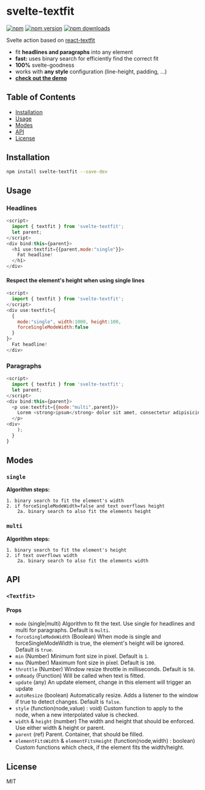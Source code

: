 svelte-textfit
=========================

[![npm](https://img.shields.io/badge/npm-svelte--textfit-brightgreen.svg?style=flat-square)]()
[![npm version](https://img.shields.io/npm/v/svelte-textfit.svg?style=flat-square)](https://www.npmjs.com/package/svelte-textfit)
[![npm downloads](https://img.shields.io/npm/dm/svelte-textfit.svg?style=flat-square)](https://www.npmjs.com/package/svelte-textfit)

Svelte action based on [react-textfit](https://github.com/malte-wessel/react-textfit)

* fit **headlines and paragraphs** into any element
* **fast:** uses binary search for efficiently find the correct fit
* **100%** svelte-goodness
* works with **any style** configuration (line-height, padding, ...)
* **[check out the demo](http://gradientdescent.de/porting-textfit)**

## Table of Contents

- [Installation](#installation)
- [Usage](#usage)
- [Modes](#modes)
- [API](#api)
- [License](#license)

## Installation
```bash
npm install svelte-textfit --save-dev
```

## Usage

### Headlines

```javascript
<script>
  import { textfit } from 'svelte-textfit';
  let parent;
</script>
<div bind:this={parent}>
  <h1 use:textfit={{parent,mode:"single"}}>
    Fat headline!
  </h1>
</div>
```

#### Respect the element's height when using single lines

```javascript
<script>
  import { textfit } from 'svelte-textfit';
</script>
<div use:textfit={
  {
    mode:"single", width:1000, height:100,
    forceSingleModeWidth:false
  }
}>      
  Fat headline!
</div>
```

### Paragraphs

```javascript
<script>
  import { textfit } from 'svelte-textfit';
  let parent;
</script>
<div bind:this={parent}>
  <p use:textfit={{mode:"multi",parent}}>
    Lorem <strong>ipsum</strong> dolor sit amet, consectetur adipisicing elit, sed do eiusmod tempor incididunt ut labore et dolore magna aliqua. Ut enim ad minim veniam, quis nostrud exercitation ullamco laboris nisi ut aliquip ex ea commodo consequat. Duis aute irure dolor in reprehenderit in voluptate velit esse cillum dolore eu fugiat nulla pariatur. Excepteur sint occaecat cupidatat non proident, sunt in culpa qui officia deserunt mollit anim id est laborum.
  </p>
<div>
    );
  }
}
```

## Modes

### `single`

**Algorithm steps:**

```
1. binary search to fit the element's width
2. if forceSingleModeWidth=false and text overflows height
    2a. binary search to also fit the elements height
```

### `multi`

**Algorithm steps:**

```
1. binary search to fit the element's height
2. if text overflows width
    2a. binary search to also fit the elements width
```

## API

### `<Textfit>`

#### Props

* `mode` (single|multi) Algorithm to fit the text. Use single for headlines and multi for paragraphs. Default is `multi`.
* `forceSingleModeWidth` (Boolean) When mode is single and forceSingleModeWidth is true, the element's height will be ignored. Default is `true`.
* `min` (Number) Minimum font size in pixel. Default is `1`.
* `max` (Number) Maximum font size in pixel. Default is `100`.
* `throttle` (Number) Window resize throttle in milliseconds. Default is `50`.
* `onReady` (Function) Will be called when text is fitted.
* `update` (any) An update element, change in this element will trigger an update 
* `autoResize` (boolean) Automatically resize. Adds a listener to the window if true to detect changes. Default is `false`.
* `style` (function(node,value) : void) Custom function to apply to the node, when a new interpolated value is checked.
* `width` & `height` (number) The width and height that should be enforced. Use either width & height or parent.
* `parent` (ref) Parent. Container, that should be filled.
* `elementFitsWidth` & `elementFitsHeight` (function(node,width) : boolean) Custom functions which check, if the element fits the width/height.

## License

MIT
